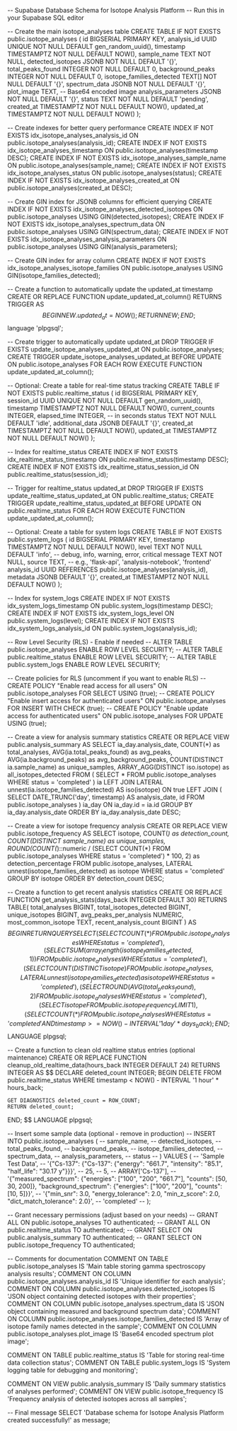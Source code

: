 -- Supabase Database Schema for Isotope Analysis Platform
-- Run this in your Supabase SQL editor

-- Create the main isotope_analyses table
CREATE TABLE IF NOT EXISTS public.isotope_analyses (
    id BIGSERIAL PRIMARY KEY,
    analysis_id UUID UNIQUE NOT NULL DEFAULT gen_random_uuid(),
    timestamp TIMESTAMPTZ NOT NULL DEFAULT NOW(),
    sample_name TEXT NOT NULL,
    detected_isotopes JSONB NOT NULL DEFAULT '{}',
    total_peaks_found INTEGER NOT NULL DEFAULT 0,
    background_peaks INTEGER NOT NULL DEFAULT 0,
    isotope_families_detected TEXT[] NOT NULL DEFAULT '{}',
    spectrum_data JSONB NOT NULL DEFAULT '{}',
    plot_image TEXT, -- Base64 encoded image
    analysis_parameters JSONB NOT NULL DEFAULT '{}',
    status TEXT NOT NULL DEFAULT 'pending',
    created_at TIMESTAMPTZ NOT NULL DEFAULT NOW(),
    updated_at TIMESTAMPTZ NOT NULL DEFAULT NOW()
);

-- Create indexes for better query performance
CREATE INDEX IF NOT EXISTS idx_isotope_analyses_analysis_id ON public.isotope_analyses(analysis_id);
CREATE INDEX IF NOT EXISTS idx_isotope_analyses_timestamp ON public.isotope_analyses(timestamp DESC);
CREATE INDEX IF NOT EXISTS idx_isotope_analyses_sample_name ON public.isotope_analyses(sample_name);
CREATE INDEX IF NOT EXISTS idx_isotope_analyses_status ON public.isotope_analyses(status);
CREATE INDEX IF NOT EXISTS idx_isotope_analyses_created_at ON public.isotope_analyses(created_at DESC);

-- Create GIN index for JSONB columns for efficient querying
CREATE INDEX IF NOT EXISTS idx_isotope_analyses_detected_isotopes ON public.isotope_analyses USING GIN(detected_isotopes);
CREATE INDEX IF NOT EXISTS idx_isotope_analyses_spectrum_data ON public.isotope_analyses USING GIN(spectrum_data);
CREATE INDEX IF NOT EXISTS idx_isotope_analyses_analysis_parameters ON public.isotope_analyses USING GIN(analysis_parameters);

-- Create GIN index for array column
CREATE INDEX IF NOT EXISTS idx_isotope_analyses_isotope_families ON public.isotope_analyses USING GIN(isotope_families_detected);

-- Create a function to automatically update the updated_at timestamp
CREATE OR REPLACE FUNCTION update_updated_at_column()
RETURNS TRIGGER AS $$
BEGIN
    NEW.updated_at = NOW();
    RETURN NEW;
END;
$$ language 'plpgsql';

-- Create trigger to automatically update updated_at
DROP TRIGGER IF EXISTS update_isotope_analyses_updated_at ON public.isotope_analyses;
CREATE TRIGGER update_isotope_analyses_updated_at
    BEFORE UPDATE ON public.isotope_analyses
    FOR EACH ROW
    EXECUTE FUNCTION update_updated_at_column();

-- Optional: Create a table for real-time status tracking
CREATE TABLE IF NOT EXISTS public.realtime_status (
    id BIGSERIAL PRIMARY KEY,
    session_id UUID UNIQUE NOT NULL DEFAULT gen_random_uuid(),
    timestamp TIMESTAMPTZ NOT NULL DEFAULT NOW(),
    current_counts INTEGER,
    elapsed_time INTEGER, -- in seconds
    status TEXT NOT NULL DEFAULT 'idle',
    additional_data JSONB DEFAULT '{}',
    created_at TIMESTAMPTZ NOT NULL DEFAULT NOW(),
    updated_at TIMESTAMPTZ NOT NULL DEFAULT NOW()
);

-- Index for realtime_status
CREATE INDEX IF NOT EXISTS idx_realtime_status_timestamp ON public.realtime_status(timestamp DESC);
CREATE INDEX IF NOT EXISTS idx_realtime_status_session_id ON public.realtime_status(session_id);

-- Trigger for realtime_status updated_at
DROP TRIGGER IF EXISTS update_realtime_status_updated_at ON public.realtime_status;
CREATE TRIGGER update_realtime_status_updated_at
    BEFORE UPDATE ON public.realtime_status
    FOR EACH ROW
    EXECUTE FUNCTION update_updated_at_column();

-- Optional: Create a table for system logs
CREATE TABLE IF NOT EXISTS public.system_logs (
    id BIGSERIAL PRIMARY KEY,
    timestamp TIMESTAMPTZ NOT NULL DEFAULT NOW(),
    level TEXT NOT NULL DEFAULT 'info', -- debug, info, warning, error, critical
    message TEXT NOT NULL,
    source TEXT, -- e.g., 'flask-api', 'analysis-notebook', 'frontend'
    analysis_id UUID REFERENCES public.isotope_analyses(analysis_id),
    metadata JSONB DEFAULT '{}',
    created_at TIMESTAMPTZ NOT NULL DEFAULT NOW()
);

-- Index for system_logs
CREATE INDEX IF NOT EXISTS idx_system_logs_timestamp ON public.system_logs(timestamp DESC);
CREATE INDEX IF NOT EXISTS idx_system_logs_level ON public.system_logs(level);
CREATE INDEX IF NOT EXISTS idx_system_logs_analysis_id ON public.system_logs(analysis_id);

-- Row Level Security (RLS) - Enable if needed
-- ALTER TABLE public.isotope_analyses ENABLE ROW LEVEL SECURITY;
-- ALTER TABLE public.realtime_status ENABLE ROW LEVEL SECURITY;
-- ALTER TABLE public.system_logs ENABLE ROW LEVEL SECURITY;

-- Create policies for RLS (uncomment if you want to enable RLS)
-- CREATE POLICY "Enable read access for all users" ON public.isotope_analyses FOR SELECT USING (true);
-- CREATE POLICY "Enable insert access for authenticated users" ON public.isotope_analyses FOR INSERT WITH CHECK (true);
-- CREATE POLICY "Enable update access for authenticated users" ON public.isotope_analyses FOR UPDATE USING (true);

-- Create a view for analysis summary statistics
CREATE OR REPLACE VIEW public.analysis_summary AS
SELECT 
    ia_day.analysis_date,
    COUNT(*) as total_analyses,
    AVG(ia.total_peaks_found) as avg_peaks,
    AVG(ia.background_peaks) as avg_background_peaks,
    COUNT(DISTINCT ia.sample_name) as unique_samples,
    ARRAY_AGG(DISTINCT iso.isotope) as all_isotopes_detected
FROM (
    SELECT *
    FROM public.isotope_analyses
    WHERE status = 'completed'
) ia
LEFT JOIN LATERAL unnest(ia.isotope_families_detected) AS iso(isotope) ON true
LEFT JOIN (
    SELECT DATE_TRUNC('day', timestamp) AS analysis_date, id
    FROM public.isotope_analyses
) ia_day ON ia_day.id = ia.id
GROUP BY ia_day.analysis_date
ORDER BY ia_day.analysis_date DESC;

-- Create a view for isotope frequency analysis
CREATE OR REPLACE VIEW public.isotope_frequency AS
SELECT 
    isotope,
    COUNT(*) as detection_count,
    COUNT(DISTINCT sample_name) as unique_samples,
    ROUND(COUNT(*)::numeric / (SELECT COUNT(*) FROM public.isotope_analyses WHERE status = 'completed') * 100, 2) as detection_percentage
FROM public.isotope_analyses,
LATERAL unnest(isotope_families_detected) as isotope
WHERE status = 'completed'
GROUP BY isotope
ORDER BY detection_count DESC;

-- Create a function to get recent analysis statistics
CREATE OR REPLACE FUNCTION get_analysis_stats(days_back INTEGER DEFAULT 30)
RETURNS TABLE(
    total_analyses BIGINT,
    total_isotopes_detected BIGINT,
    unique_isotopes BIGINT,
    avg_peaks_per_analysis NUMERIC,
    most_common_isotope TEXT,
    recent_analysis_count BIGINT
) AS $$
BEGIN
    RETURN QUERY
    SELECT 
        (SELECT COUNT(*) FROM public.isotope_analyses WHERE status = 'completed'),
        (SELECT SUM(array_length(isotope_families_detected, 1)) FROM public.isotope_analyses WHERE status = 'completed'),
        (SELECT COUNT(DISTINCT isotope) FROM public.isotope_analyses, LATERAL unnest(isotope_families_detected) as isotope WHERE status = 'completed'),
        (SELECT ROUND(AVG(total_peaks_found), 2) FROM public.isotope_analyses WHERE status = 'completed'),
        (SELECT isotope FROM public.isotope_frequency LIMIT 1),
        (SELECT COUNT(*) FROM public.isotope_analyses WHERE status = 'completed' AND timestamp >= NOW() - INTERVAL '1 day' * days_back);
END;
$$ LANGUAGE plpgsql;

-- Create a function to clean old realtime status entries (optional maintenance)
CREATE OR REPLACE FUNCTION cleanup_old_realtime_data(hours_back INTEGER DEFAULT 24)
RETURNS INTEGER AS $$
DECLARE
    deleted_count INTEGER;
BEGIN
    DELETE FROM public.realtime_status 
    WHERE timestamp < NOW() - INTERVAL '1 hour' * hours_back;
    
    GET DIAGNOSTICS deleted_count = ROW_COUNT;
    RETURN deleted_count;
END;
$$ LANGUAGE plpgsql;

-- Insert some sample data (optional - remove in production)
-- INSERT INTO public.isotope_analyses (
--     sample_name,
--     detected_isotopes,
--     total_peaks_found,
--     background_peaks,
--     isotope_families_detected,
--     spectrum_data,
--     analysis_parameters,
--     status
-- ) VALUES (
--     'Sample Test Data',
--     '{"Cs-137": {"Cs-137": {"energy": "661.7", "intensity": "85.1", "half_life": "30.17 y"}}}',
--     25,
--     5,
--     ARRAY['Cs-137'],
--     '{"measured_spectrum": {"energies": ["100", "200", "661.7"], "counts": [50, 30, 200]}, "background_spectrum": {"energies": ["100", "200"], "counts": [10, 5]}}',
--     '{"min_snr": 3.0, "energy_tolerance": 2.0, "min_z_score": 2.0, "dict_match_tolerance": 2.0}',
--     'completed'
-- );

-- Grant necessary permissions (adjust based on your needs)
-- GRANT ALL ON public.isotope_analyses TO authenticated;
-- GRANT ALL ON public.realtime_status TO authenticated;
-- GRANT SELECT ON public.analysis_summary TO authenticated;
-- GRANT SELECT ON public.isotope_frequency TO authenticated;

-- Comments for documentation
COMMENT ON TABLE public.isotope_analyses IS 'Main table storing gamma spectroscopy analysis results';
COMMENT ON COLUMN public.isotope_analyses.analysis_id IS 'Unique identifier for each analysis';
COMMENT ON COLUMN public.isotope_analyses.detected_isotopes IS 'JSON object containing detected isotopes with their properties';
COMMENT ON COLUMN public.isotope_analyses.spectrum_data IS 'JSON object containing measured and background spectrum data';
COMMENT ON COLUMN public.isotope_analyses.isotope_families_detected IS 'Array of isotope family names detected in the sample';
COMMENT ON COLUMN public.isotope_analyses.plot_image IS 'Base64 encoded spectrum plot image';

COMMENT ON TABLE public.realtime_status IS 'Table for storing real-time data collection status';
COMMENT ON TABLE public.system_logs IS 'System logging table for debugging and monitoring';

COMMENT ON VIEW public.analysis_summary IS 'Daily summary statistics of analyses performed';
COMMENT ON VIEW public.isotope_frequency IS 'Frequency analysis of detected isotopes across all samples';

-- Final message
SELECT 'Database schema for Isotope Analysis Platform created successfully!' as message;
